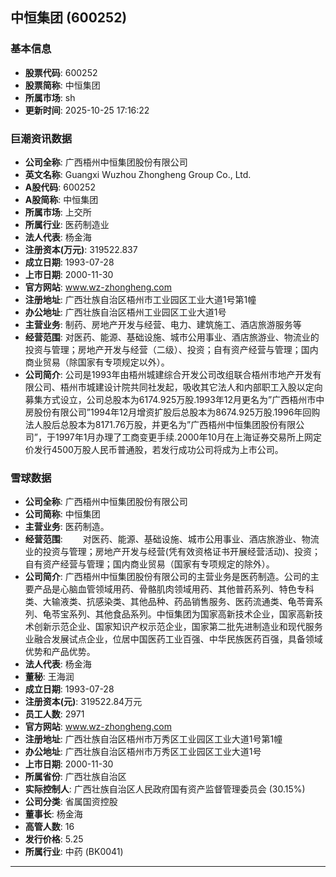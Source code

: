## 中恒集团 (600252)

### 基本信息

- **股票代码**: 600252
- **股票简称**: 中恒集团
- **所属市场**: sh
- **更新时间**: 2025-10-25 17:16:22

### 巨潮资讯数据

- **公司全称**: 广西梧州中恒集团股份有限公司
- **英文名称**: Guangxi Wuzhou Zhongheng Group Co., Ltd.
- **A股代码**: 600252
- **A股简称**: 中恒集团
- **所属市场**: 上交所
- **所属行业**: 医药制造业
- **法人代表**: 杨金海
- **注册资本(万元)**: 319522.837
- **成立日期**: 1993-07-28
- **上市日期**: 2000-11-30
- **官方网站**: www.wz-zhongheng.com
- **注册地址**: 广西壮族自治区梧州市工业园区工业大道1号第1幢
- **办公地址**: 广西壮族自治区梧州工业园区工业大道1号
- **主营业务**: 制药、房地产开发与经营、电力、建筑施工、酒店旅游服务等
- **经营范围**: 对医药、能源、基础设施、城市公用事业、酒店旅游业、物流业的投资与管理；房地产开发与经营（二级）、投资；自有资产经营与管理；国内商业贸易（除国家有专项规定以外）。
- **公司简介**: 公司是1993年由梧州城建综合开发公司改组联合梧州市地产开发有限公司、梧州市城建设计院共同社发起，吸收其它法人和内部职工入股以定向募集方式设立，公司总股本为6174.925万股.1993年12月更名为”广西梧州市中房股份有限公司”1994年12月增资扩股后总股本为8674.925万股.1996年回购法人股后总股本为8171.76万股，并更名为”广西梧州中恒集团股份有限公司”，于1997年1月办理了工商变更手续.2000年10月在上海证券交易所上网定价发行4500万股人民币普通股，若发行成功公司将成为上市公司。

### 雪球数据

- **公司全称**: 广西梧州中恒集团股份有限公司
- **公司简称**: 中恒集团
- **主营业务**: 医药制造。
- **经营范围**: 　　对医药、能源、基础设施、城市公用事业、酒店旅游业、物流业的投资与管理；房地产开发与经营(凭有效资格证书开展经营活动)、投资；自有资产经营与管理；国内商业贸易（国家有专项规定的除外）。
- **公司简介**: 广西梧州中恒集团股份有限公司的主营业务是医药制造。公司的主要产品是心脑血管领域用药、骨骼肌肉领域用药、其他普药系列、特色专科类、大输液类、抗感染类、其他品种、药品销售服务、医药流通类、龟苓膏系列、龟苓宝系列、其他食品系列。中恒集团为国家高新技术企业，国家高新技术创新示范企业、国家知识产权示范企业，国家第二批先进制造业和现代服务业融合发展试点企业，位居中国医药工业百强、中华民族医药百强，具备领域优势和产品优势。
- **法人代表**: 杨金海
- **董秘**: 王海润
- **成立日期**: 1993-07-28
- **注册资本(元)**: 319522.84万元
- **员工人数**: 2971
- **官方网站**: www.wz-zhongheng.com
- **注册地址**: 广西壮族自治区梧州市万秀区工业园区工业大道1号第1幢
- **办公地址**: 广西壮族自治区梧州市万秀区工业园区工业大道1号
- **上市日期**: 2000-11-30
- **所属省份**: 广西壮族自治区
- **实际控制人**: 广西壮族自治区人民政府国有资产监督管理委员会 (30.15%)
- **公司分类**: 省属国资控股
- **董事长**: 杨金海
- **高管人数**: 16
- **发行价格**: 5.25
- **所属行业**: 中药 (BK0041)

---